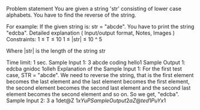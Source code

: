 Problem statement
You are given a string 'str' consisting of lower case alphabets. You have to find the reverse of the string.

For example:
 If the given string is: str = "abcde". You have to print the string "edcba".
Detailed explanation ( Input/output format, Notes, Images )
Constraints:
1 ≤ T ≤ 10
1 ≤ |str| ≤ 10 ^ 5 

Where |str| is the length of the string str

Time limit: 1 sec.
Sample Input 1:
3
abcde
coding
hello1
Sample Output 1:
edcba
gnidoc
1olleh
Explanation of the Sample Input 1:
For the first test case, STR = "abcde". We need to reverse the string, that is the first element becomes the last element and the last element becomes the first element, the second element becomes the second last element and the second last element becomes the second element and so on. So we get, "edcba".
Sample Input 2:
3
a
1det@Z
$1xYuP
Sample Output 2
a
Z@ted1
PuYx1$


